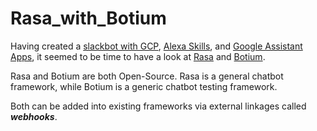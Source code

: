 # Rasa_with_Botium

Having created a [slackbot with GCP](http://github.com/mramshaw/GCP-Slackbot), [Alexa Skills](http://github.com/mramshaw/Alexa-Stuff), 
and [Google Assistant Apps](http://github.com/mramshaw/Google-Assistant), it seemed to be time to have a look at [Rasa](http://rasa.com/)
and [Botium](http://www.botium.at/).

Rasa and Botium are both Open-Source. Rasa is a general chatbot framework, while Botium is a generic chatbot testing framework.

Both can be added into existing frameworks via external linkages called ___webhooks___.
